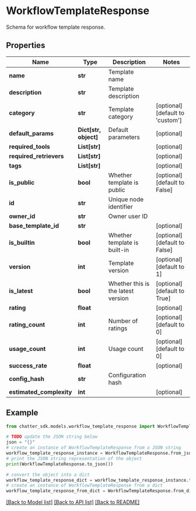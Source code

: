# WorkflowTemplateResponse

Schema for workflow template response.

## Properties

Name | Type | Description | Notes
------------ | ------------- | ------------- | -------------
**name** | **str** | Template name | 
**description** | **str** | Template description | 
**category** | **str** | Template category | [optional] [default to 'custom']
**default_params** | **Dict[str, object]** | Default parameters | [optional] 
**required_tools** | **List[str]** |  | [optional] 
**required_retrievers** | **List[str]** |  | [optional] 
**tags** | **List[str]** |  | [optional] 
**is_public** | **bool** | Whether template is public | [optional] [default to False]
**id** | **str** | Unique node identifier | 
**owner_id** | **str** | Owner user ID | 
**base_template_id** | **str** |  | [optional] 
**is_builtin** | **bool** | Whether template is built-in | [optional] [default to False]
**version** | **int** | Template version | [optional] [default to 1]
**is_latest** | **bool** | Whether this is the latest version | [optional] [default to True]
**rating** | **float** |  | [optional] 
**rating_count** | **int** | Number of ratings | [optional] [default to 0]
**usage_count** | **int** | Usage count | [optional] [default to 0]
**success_rate** | **float** |  | [optional] 
**config_hash** | **str** | Configuration hash | 
**estimated_complexity** | **int** |  | [optional] 

## Example

```python
from chatter_sdk.models.workflow_template_response import WorkflowTemplateResponse

# TODO update the JSON string below
json = "{}"
# create an instance of WorkflowTemplateResponse from a JSON string
workflow_template_response_instance = WorkflowTemplateResponse.from_json(json)
# print the JSON string representation of the object
print(WorkflowTemplateResponse.to_json())

# convert the object into a dict
workflow_template_response_dict = workflow_template_response_instance.to_dict()
# create an instance of WorkflowTemplateResponse from a dict
workflow_template_response_from_dict = WorkflowTemplateResponse.from_dict(workflow_template_response_dict)
```
[[Back to Model list]](../README.md#documentation-for-models) [[Back to API list]](../README.md#documentation-for-api-endpoints) [[Back to README]](../README.md)


